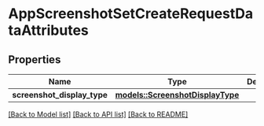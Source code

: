 # AppScreenshotSetCreateRequestDataAttributes

## Properties

Name | Type | Description | Notes
------------ | ------------- | ------------- | -------------
**screenshot_display_type** | [**models::ScreenshotDisplayType**](ScreenshotDisplayType.md) |  | 

[[Back to Model list]](../README.md#documentation-for-models) [[Back to API list]](../README.md#documentation-for-api-endpoints) [[Back to README]](../README.md)


